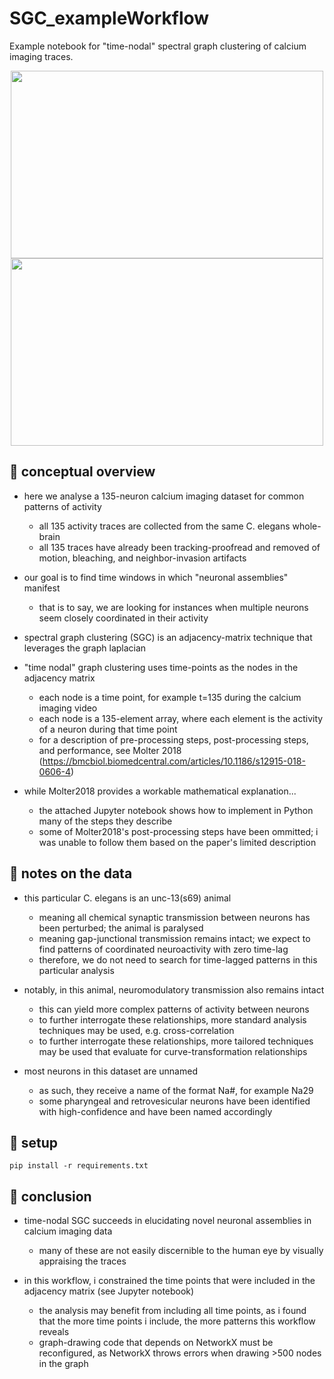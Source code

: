 # SGC_exampleWorkflow
Example notebook for "time-nodal" spectral graph clustering of calcium imaging traces.

<p align = "center">
	<img src="./example_output/SGC_hist_edges.png", width="500" height="300">
	<img src="./example_output/SGC_KNNgraph_clustered.png", width="500" height="300">
</p>

## :brain: conceptual overview

- here we analyse a 135-neuron calcium imaging dataset for common patterns of activity
	+ all 135 activity traces are collected from the same C. elegans whole-brain
	+ all 135 traces have already been tracking-proofread and removed of motion, bleaching, and neighbor-invasion artifacts

- our goal is to find time windows in which "neuronal assemblies" manifest
	+ that is to say, we are looking for instances when multiple neurons seem closely coordinated in their activity

- spectral graph clustering (SGC) is an adjacency-matrix technique that leverages the graph laplacian

- "time nodal" graph clustering uses time-points as the nodes in the adjacency matrix
	+ each node is a time point, for example t=135 during the calcium imaging video
	+ each node is a 135-element array, where each element is the activity of a neuron during that time point
	+ for a description of pre-processing steps, post-processing steps, and performance, see Molter 2018 (https://bmcbiol.biomedcentral.com/articles/10.1186/s12915-018-0606-4)

- while Molter2018 provides a workable mathematical explanation...
	+ the attached Jupyter notebook shows how to implement in Python many of the steps they describe
	+ some of Molter2018's post-processing steps have been ommitted; i was unable to follow them based on the paper's limited description


## :brain: notes on the data

- this particular C. elegans is an unc-13(s69) animal
	+ meaning all chemical synaptic transmission between neurons has been perturbed; the animal is paralysed
	+ meaning gap-junctional transmission remains intact; we expect to find patterns of coordinated neuroactivity with zero time-lag
	+ therefore, we do not need to search for time-lagged patterns in this particular analysis

- notably, in this animal, neuromodulatory transmission also remains intact
	+ this can yield more complex patterns of activity between neurons
	+ to further interrogate these relationships, more standard analysis techniques may be used, e.g. cross-correlation
	+ to further interrogate these relationships, more tailored techniques may be used that evaluate for curve-transformation relationships

- most neurons in this dataset are unnamed
	+ as such, they receive a name of the format Na#, for example Na29
	+ some pharyngeal and retrovesicular neurons have been identified with high-confidence and have been named accordingly


## :seedling: setup

```
pip install -r requirements.txt
```

## :brain: conclusion

- time-nodal SGC succeeds in elucidating novel neuronal assemblies in calcium imaging data
	+ many of these are not easily discernible to the human eye by visually appraising the traces

- in this workflow, i constrained the time points that were included in the adjacency matrix (see Jupyter notebook)
	+ the analysis may benefit from including all time points, as i found that the more time points i include, the more patterns this workflow reveals
	+ graph-drawing code that depends on NetworkX must be reconfigured, as NetworkX throws errors when drawing >500 nodes in the graph
